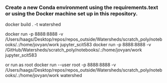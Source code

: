 ### Create a new Conda environment using the requirements.text or using the Docker machine set up in this repository.

docker build . -t watershed

docker run  -p 8888:8888 -v /Users/haags/Desktop/repos/repos_outside/Watersheds/scratch_poly/notebooks/.:/home/jovyan/work jupyter_scit583
docker run  -p 8888:8888 -v /GitHub/Watersheds/scratch_poly/notebooks/.:/home/jovyan/work jupyter_scit583

or run as root
 docker run  --user root  -p 8888:8888 -v /Users/haags/Desktop/repos/repos_outside/Watersheds/scratch_poly/notebooks/.:/home/jovyan/work watershed

